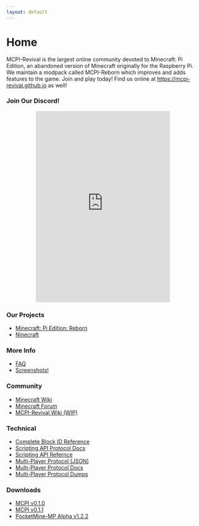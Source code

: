 ```yaml
---
layout: default
---
```


# Home
MCPI-Revival is the largest online community devoted to Minecraft: Pi Edition, an abandoned version of Minecraft originally for the Raspberry Pi. We maintain a modpack called MCPI-Reborn which improves and adds features to the game. Join and play today! Find us online at <https://mcpi-revival.github.io> as well!

### Join Our Discord!

<p align="center"><iframe src="https://discord.com/widget?id=740287937727561779&theme=dark" width="350" height="500" allowtransparency="true" frameborder="0" sandbox="allow-popups allow-popups-to-escape-sandbox allow-same-origin allow-scripts"></iframe></p>

### Our Projects
* [Minecraft: Pi Edition: Reborn](https://gitea.thebrokenrail.com/minecraft-pi-reborn/minecraft-pi-reborn)
* [Ninecraft](https://github.com/MCPI-Revival/Ninecraft)

### More Info
* [FAQ](faq.html)
* [Screenshots!](screenshots.html)

### Community
* [Minecraft Wiki](https://minecraft.gamepedia.com/Pi_Edition)
* [Minecraft Forum](https://minecraftforum.net/forums/minecraft-editions/minecraft-pi-edition)
* [MCPI-Revival Wiki (WIP)](https://wiki.mcpirevival.tk)

### Technical
* [Complete Block ID Reference](https://wiki.mcpirevival.tk/wiki/Minecraft:_Pi_Edition_block_list)
* [Scripting API Protocol Docs](https://wiki.vg/Minecraft_Pi_Protocol)
* [Scripting API Refernce](https://www.stuffaboutcode.com/p/minecraft-api-reference.html)
* [Multi-Player Protocol (JSON)](https://raw.githubusercontent.com/MCPI-Revival/pi_protocol/master/pi_protocol/data/protocol.json)
* [Multi-Player Protocol Docs](https://wiki.vg/Pocket_Minecraft_Protocol)
* [Multi-Player Protocol Dumps](https://gist.github.com/shoghicp/5601589)

### Downloads
* [MCPI v0.1.0](assets/downloads/mcpi-v0.1.0.tar.gz)
* [MCPI v0.1.1](assets/downloads/mcpi-v0.1.1.tar.gz)
* [PocketMine-MP Alpha v1.2.2](https://github.com/MCPI-Devs/PocketMine-MP/archive/thebrokenrail.zip)
